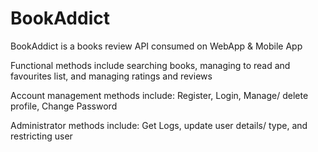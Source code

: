 BookAddict
==========

BookAddict is a books review API consumed on WebApp &amp; Mobile App

Functional methods include searching books, managing to read and favourites list, and managing ratings and reviews

Account management methods include: Register, Login, Manage/ delete profile, Change Password

Administrator methods include: Get Logs, update user details/ type, and restricting user
